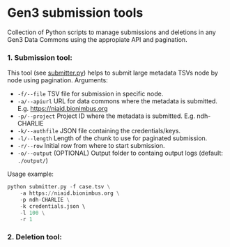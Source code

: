 # Gen3 submission tools

Collection of Python scripts to manage submissions and deletions in any Gen3 Data Commons using the appropiate API and pagination.

### 1. Submission tool:

This tool (see [submitter.py](submitter.py)) helps to submit large metadata TSVs node by node using pagination. Arguments:

* `-f/--file` TSV file for submission in specific node.
* `-a/--apiurl` URL for data commons where the metadata is submitted. E.g. https://niaid.bionimbus.org
* `-p/--project` Project ID where the metadata is submitted. E.g. ndh-CHARLIE
* `-k/--authfile` JSON file containing the credentials/keys.
* `-l/--length` Length of the chunk to use for paginated submission.
* `-r/--row` Initial row from where to start submission.
* `-o/--output` (OPTIONAL) Output folder to containg output logs (default: `./output/`)

Usage example:

```python
python submitter.py -f case.tsv \
	-a https://niaid.bionimbus.org \
	-p ndh-CHARLIE \
	-k credentials.json \ 
	-l 100 \
	-r 1
```

### 2. Deletion tool:
